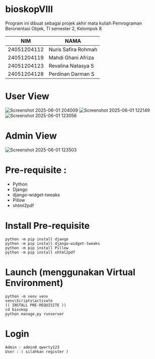 # bioskopVIII
Program ini dibuat sebagai projek akhir mata kuliah Pemrograman Berorientasi Objek, TI semester 2, Kelompok 8

|         NIM         |             NAMA            |
|---------------------|-----------------------------|
|     24051204112     |     Nuris Safira Rohmah     |
|     24051204119     |     Mahdi Ghani Afriza      |
|     24051204123     |     Revalina Natasya S      |
|     24051204128     |     Perdinan Darman S       |

# User View
![Screenshot 2025-06-01 204009](https://github.com/user-attachments/assets/fb24ee8e-e247-400c-a6de-5f21320fca65)
![Screenshot 2025-06-01 122149](https://github.com/user-attachments/assets/d1ce42d9-63d2-4394-833e-a996bed39b58)
![Screenshot 2025-06-01 123056](https://github.com/user-attachments/assets/0aa8714f-1f32-43a0-ad3e-fdf87544e0be)

# Admin View
![Screenshot 2025-06-01 123503](https://github.com/user-attachments/assets/466f4a57-ff72-47db-a93d-4e75bd60d1ca)

# Pre-requisite :
* Python
* Django
* django-widget-tweaks
* Pillow
* xhtml2pdf

# Install Pre-requisite
```
python -m pip install django
python -m pip install django-widget-tweaks
python -m pip install Pillow
python -m pip install xhtml2pdf
```

# Launch (menggunakan Virtual Environment)
```
python -m venv venv
venv\Scripts\activate
(( INSTALL PRE-REQUISITE ))
cd bioskop
python manage.py runserver
```

# Login
```
Admin : admin8 qwerty123
User : ( silahkan register )
```

